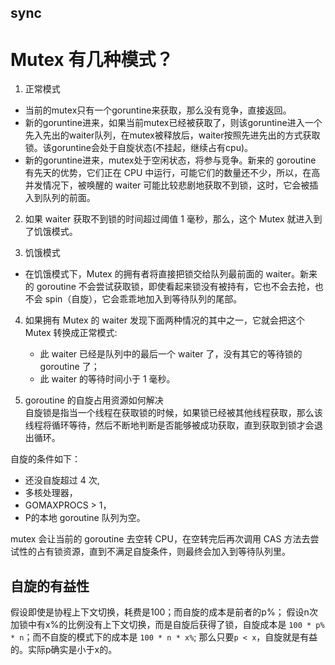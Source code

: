sync
---

# Mutex 有几种模式？

1. 正常模式
+ 当前的mutex只有一个goruntine来获取，那么没有竞争，直接返回。
+ 新的goruntine进来，如果当前mutex已经被获取了，则该goruntine进入一个先入先出的waiter队列，在mutex被释放后，waiter按照先进先出的方式获取锁。该goruntine会处于自旋状态(不挂起，继续占有cpu)。
+ 新的goruntine进来，mutex处于空闲状态，将参与竞争。新来的 goroutine 有先天的优势，它们正在 CPU 中运行，可能它们的数量还不少，所以，在高并发情况下，被唤醒的 waiter 可能比较悲剧地获取不到锁，这时，它会被插入到队列的前面。

2. 如果 waiter 获取不到锁的时间超过阈值 1 毫秒，那么，这个 Mutex 就进入到了饥饿模式。

3. 饥饿模式
+ 在饥饿模式下，Mutex 的拥有者将直接把锁交给队列最前面的 waiter。新来的 goroutine 不会尝试获取锁，即使看起来锁没有被持有，它也不会去抢，也不会 spin（自旋），它会乖乖地加入到等待队列的尾部。 

4. 如果拥有 Mutex 的 waiter 发现下面两种情况的其中之一，它就会把这个 Mutex 转换成正常模式:
    + 此 waiter 已经是队列中的最后一个 waiter 了，没有其它的等待锁的 goroutine 了；
    + 此 waiter 的等待时间小于 1 毫秒。

5. goroutine 的自旋占用资源如何解决  
自旋锁是指当一个线程在获取锁的时候，如果锁已经被其他线程获取，那么该线程将循环等待，然后不断地判断是否能够被成功获取，直到获取到锁才会退出循环。

自旋的条件如下：
+ 还没自旋超过 4 次,
+ 多核处理器，
+ GOMAXPROCS > 1，
+ P的本地 goroutine 队列为空。

mutex 会让当前的 goroutine 去空转 CPU，在空转完后再次调用 CAS 方法去尝试性的占有锁资源，直到不满足自旋条件，则最终会加入到等待队列里。

## 自旋的有益性
假设即使是协程上下文切换，耗费是100；而自旋的成本是前者的p%；
假设n次加锁中有x%的比例没有上下文切换，而是自旋后获得了锁，自旋成本是 `100 * p% * n`；而不自旋的模式下的成本是 `100 * n * x%`;
那么只要`p < x`，自旋就是有益的。实际p确实是小于x的。


